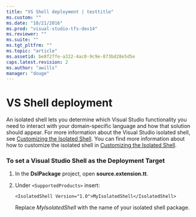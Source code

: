 ```yaml
---
title: "VS Shell deployment | testtitle"
ms.custom: ""
ms.date: "10/21/2016"
ms.prod: "visual-studio-tfs-dev14"
ms.reviewer: ""
ms.suite: ""
ms.tgt_pltfrm: ""
ms.topic: "article"
ms.assetid: be8f2ffe-a322-4ac0-9c9e-873bd28e5d5e
caps.latest.revision: 2
ms.author: "awills"
manager: "douge"
---
```

# VS Shell deployment
An isolated shell lets you determine which Visual Studio functionality you need to interact with your domain-specific language and how that solution should appear. For more information about the Visual Studio isolated shell, see [Customizing the Isolated Shell](../extensibility/customizing-the-isolated-shell.md). You can find more information about how to customize the isolated shell in [Customizing the Isolated Shell](http://msdn.microsoft.com/en-us/d75463cd-1155-42e4-8b7a-046ed6becbbf).  
  
### To set a Visual Studio Shell as the Deployment Target  
  
1.  In the **DslPackage** project, open **source.extension.tt**.  
  
2.  Under `<SupportedProducts>` insert:  
  
    ```  
    <IsolatedShell Version="1.0">MyIsolatedShell</IsolatedShell>  
    ```  
  
     Replace *MyIsolatedShell* with the name of your isolated shell package.